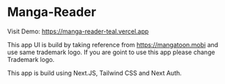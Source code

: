 # Manga-Reader

Visit Demo: https://manga-reader-teal.vercel.app

This app UI is build by taking reference from https://mangatoon.mobi and use same trademark logo.
If you are goint to use this app please change Trademark logo.

This app is build using Next.JS, Tailwind CSS and Next Auth.
